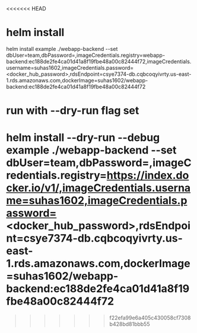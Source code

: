 <<<<<<< HEAD
# helm install
helm install example ./webapp-backend --set dbUser=team,dbPassword=<dbPassword>,imageCredentials.registry=webapp-backend:ec188de2fe4ca01d41a8f19fbe48a00c82444f72,imageCredentials.username=suhas1602,imageCredentials.password=<docker_hub_password>,rdsEndpoint=csye7374-db.cqbcoqyivrty.us-east-1.rds.amazonaws.com,dockerImage=suhas1602/webapp-backend:ec188de2fe4ca01d41a8f19fbe48a00c82444f72


# run with --dry-run flag set

helm install --dry-run --debug example ./webapp-backend --set dbUser=team,dbPassword=<dbPassword>,imageCredentials.registry=https://index.docker.io/v1/,imageCredentials.username=suhas1602,imageCredentials.password=<docker_hub_password>,rdsEndpoint=csye7374-db.cqbcoqyivrty.us-east-1.rds.amazonaws.com,dockerImage=suhas1602/webapp-backend:ec188de2fe4ca01d41a8f19fbe48a00c82444f72
=======
>>>>>>> f22efa99e6a405c430058cf7308b428bd81bbb55


